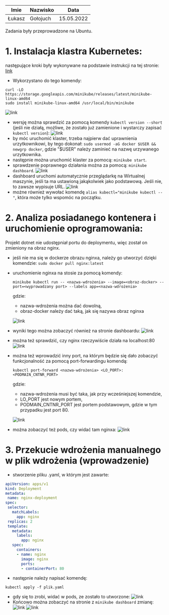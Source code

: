 | Imie   | Nazwisko   | Data       |
|--------|------------|------------|
| Łukasz | Gołojuch   | 15.05.2022 |

Zadania były przeprowadzone na Ubuntu.

# 1. Instalacja klastra Kubernetes:
następujące kroki były wykonywane na podstawie instrukcji na tej stronie: [link](https://minikube.sigs.k8s.io/docs/start/)
 - Wykorzystano do tego komendy:
```
curl -LO https://storage.googleapis.com/minikube/releases/latest/minikube-linux-amd64
sudo install minikube-linux-amd64 /usr/local/bin/minikube
```
![link](./Screenshot_1.png)
- wersję można sprawdzić za pomocą komendy `kubectl version --short` (jeśli nie działą, możliwe, że zostało już zamienione i wystarczy zapisać `kubectl version`):
![link](./Screenshot_2.png)
 - by móc uruchomić klaster, trzeba najpierw dać uprawnienia urzytkownikowi, by tego dokonał:
 `sudo usermod -aG docker $USER && newgrp docker`, gdzie  "$USER" należy zaminieć na nazwę urzywanego urzytkownika.
 - następnie można uruchomić klaster za pomocą: `minikube start`.
 - sprawdzenie poprawnego działania można za pomocą: `minikube dashboard`.
 ![link](./Screenshot_4.png)
 - dashboard uruchomi automatycznie przeglądarkę na Wirtualnej maszynie, jeśli ta ma ustawioną jakąkolwiek jako podstawową. Jeśli nie, to zawsze wypisuje URL.
 ![link](./Screenshot_5.png)
 - możne również wywołać komendę `alias kubectl="minikube kubectl --"`, która może tylko wspomóc na początku.
# 2. Analiza posiadanego kontenera i uruchomienie oprogramowania:
Projekt dotnet nie udostępniał portu do deploymentu, więc został on zmieniony na obraz nginx.
 - jeśli nie ma się w dockerze obrazu nginxa, należy go utworzyć dzięki komendzie: `sudo docker pull nginx:latest`
 - uruchomienie nginxa na stosie za pomocą komendy:
    ```
    minikube kubectl run -- <nazwa-wdrożenia> --image=<obraz-docker> --port=<wyprowadzany port> --labels app=<nazwa-wdrożenia>
    ```
    gdzie:
    - nazwa-wdrożenia można dać dowolną,
    - obraz-docker należy dać taką, jak się nazywa obraz nginxa

    ![link](./Screenshot_6.png)
 - wyniki tego można zobaczyć również na stronie dashboardu:
 ![link](./Screenshot_7.png)
 - można też sprawdzić, czy nginx rzeczywiście działa na localhost:80
  ![link](./Screenshot_11.png)
 - można też wprowadzić inny port, na którym będzie się dało zobaczyć funkcjonalność za pomocą port-forwardingu komendą:
    ```
    kubectl port-forward <nazwa-wdrożenia> <LO_PORT>:<PODMAIN_CNTNR_PORT>
    ```
    gdzie:
      - nazwa-wdrożenia musi być taka, jak przy wcześniejszej komendzie,
      - LO_PORT jest nowym portem,
      - PODMAIN_CNTNR_PORT jest portem podstawowym, gdzie w tym przypadku jest port 80.

    ![link](./Screenshot_8.png)
 - można zobaczyć też pods, czy widać tam nginxa:
 ![link](./Screenshot_10.png)
# 3. Przekucie wdrożenia manualnego w plik wdrożenia (wprowadzenie)
 - stworzenie pliku .yaml, w którym jest zawarte:
 ```yaml
apiVersion: apps/v1
kind: Deployment
metadata:
  name: nginx-deployment
spec:
  selector:
    matchLabels:
      app: nginx
  replicas: 2
  template:
    metadata:
      labels:
        app: nginx
    spec:
      containers:
      - name: nginx
        image: nginx
        ports:
        - containerPort: 80

 ```
 - następnie należy napisać komendę:
 ```
 kubectl apply -f plik.yaml
 ```
 - gdy się to zrobi, widać w pods, ze zostało to utworzone:
 ![link](./Screenshot_14.png)
 - Końcowo można zobaczyć na stronie z `minikube dashboard` zmianę:
  ![link](./Screenshot_12.png)
  ![link](./Screenshot_13.png)